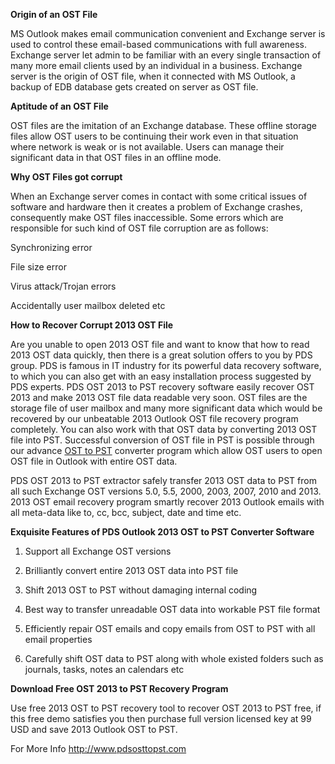 **Origin of an OST File**

MS Outlook makes email communication convenient and Exchange server is used to control these email-based communications with full awareness. Exchange server let admin to be familiar with an every single transaction of many more email clients used by an individual in a business. Exchange server is the origin of OST file, when it connected with MS Outlook, a backup of EDB database gets created on server as OST file.

**Aptitude of an OST File**

OST files are the imitation of an Exchange database. These offline storage files allow OST users to be continuing their work even in that situation where network is weak or is not available. Users can manage their significant data in that OST files in an offline mode.

**Why OST Files got corrupt**

When an Exchange server comes in contact with some critical issues of software and hardware then it creates a problem of Exchange crashes, consequently make OST files inaccessible. Some errors which are responsible for such kind of OST file corruption are as follows:

Synchronizing error

File size error

Virus attack/Trojan errors

Accidentally user mailbox deleted etc


**How to Recover Corrupt 2013 OST File**

Are you unable to open 2013 OST file and want to know that how to read 2013 OST data quickly, then there is a great solution offers to you by PDS group. PDS is famous in IT industry for its powerful data recovery software, to which you can also get with an easy installation process suggested by PDS experts. PDS OST 2013 to PST recovery software easily recover OST 2013 and make 2013 OST file data readable very soon. OST files are the storage file of user mailbox and many more significant data which would be recovered by our unbeatable 2013 Outlook OST file recovery program completely. You can also work with that OST data by converting 2013 OST file into PST. Successful conversion of OST file in PST is possible through our advance <a href='http://migrateosttopst.blogspot.in/'>OST to PST</a> converter program which allow OST users to open OST file in Outlook with entire OST data.

PDS OST 2013 to PST extractor safely transfer 2013 OST data to PST from all such Exchange OST versions 5.0, 5.5, 2000, 2003, 2007, 2010 and 2013. 2013 OST email recovery program smartly recover 2013 Outlook emails with all meta-data like to, cc, bcc, subject, date and time etc.


**Exquisite Features of PDS Outlook 2013 OST to PST Converter Software**

1) Support all Exchange OST versions

2) Brilliantly convert entire 2013 OST data into PST file

3) Shift 2013 OST to PST without damaging internal coding

4) Best way to transfer unreadable OST data into workable PST file format

5) Efficiently repair OST emails and copy emails from OST to PST with all email properties

6) Carefully shift OST data to PST along with whole existed folders such as journals, tasks, notes an calendars etc

**Download Free OST 2013 to PST Recovery Program**

Use free 2013 OST to PST recovery tool to recover OST 2013 to PST free, if this free demo satisfies you then purchase full version licensed key at 99 USD and save 2013 Outlook OST to PST.

For More Info
http://www.pdsosttopst.com